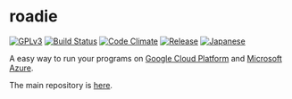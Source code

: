 # roadie
[![GPLv3](https://img.shields.io/badge/license-GPLv3-blue.svg)](https://www.gnu.org/copyleft/gpl.html)
[![Build Status](https://travis-ci.org/jkawamoto/roadie.svg?branch=master)](https://travis-ci.org/jkawamoto/roadie)
[![Code Climate](https://codeclimate.com/github/jkawamoto/roadie/badges/gpa.svg)](https://codeclimate.com/github/jkawamoto/roadie)
[![Release](https://img.shields.io/badge/release-0.4.0-brightgreen.svg)](https://github.com/jkawamoto/roadie/releases/tag/v0.4.0)
[![Japanese](https://img.shields.io/badge/qiita-%E6%97%A5%E6%9C%AC%E8%AA%9E-brightgreen.svg)](http://qiita.com/jkawamoto/items/751558536a597a33ae2a)

A easy way to run your programs on
[Google Cloud Platform](https://cloud.google.com/)
and
[Microsoft Azure](https://azure.microsoft.com/).

The main repository is [here](https://github.com/jkawamoto/roadie).
